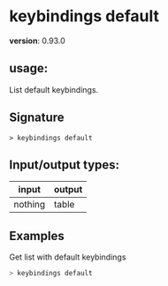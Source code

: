 # keybindings default

**version**: 0.93.0

## **usage**:

List default keybindings.

## Signature

`> keybindings default `

## Input/output types:

| input   | output |
| ------- | ------ |
| nothing | table  |

## Examples

Get list with default keybindings

```bash
> keybindings default
```
